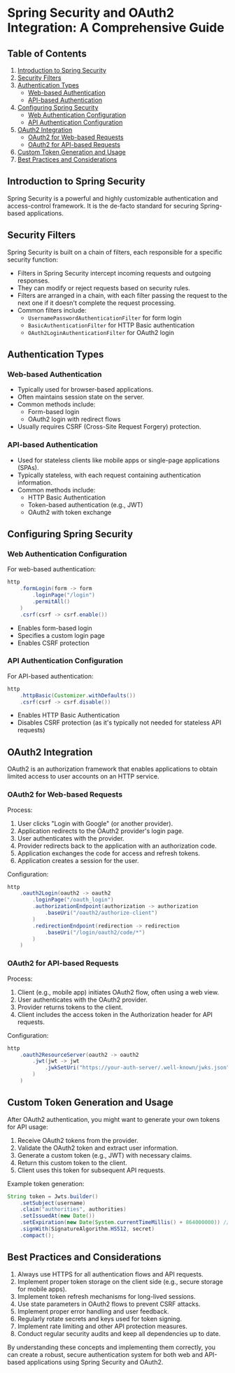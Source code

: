 # Spring Security and OAuth2 Integration: A Comprehensive Guide

## Table of Contents
1. [Introduction to Spring Security](#introduction-to-spring-security)
2. [Security Filters](#security-filters)
3. [Authentication Types](#authentication-types)
    - [Web-based Authentication](#web-based-authentication)
    - [API-based Authentication](#api-based-authentication)
4. [Configuring Spring Security](#configuring-spring-security)
    - [Web Authentication Configuration](#web-authentication-configuration)
    - [API Authentication Configuration](#api-authentication-configuration)
5. [OAuth2 Integration](#oauth2-integration)
    - [OAuth2 for Web-based Requests](#oauth2-for-web-based-requests)
    - [OAuth2 for API-based Requests](#oauth2-for-api-based-requests)
6. [Custom Token Generation and Usage](#custom-token-generation-and-usage)
7. [Best Practices and Considerations](#best-practices-and-considerations)

## Introduction to Spring Security

Spring Security is a powerful and highly customizable authentication and access-control framework. It is the de-facto standard for securing Spring-based applications.

## Security Filters

Spring Security is built on a chain of filters, each responsible for a specific security function:

- Filters in Spring Security intercept incoming requests and outgoing responses.
- They can modify or reject requests based on security rules.
- Filters are arranged in a chain, with each filter passing the request to the next one if it doesn't complete the request processing.
- Common filters include:
    - `UsernamePasswordAuthenticationFilter` for form login
    - `BasicAuthenticationFilter` for HTTP Basic authentication
    - `OAuth2LoginAuthenticationFilter` for OAuth2 login

## Authentication Types

### Web-based Authentication

- Typically used for browser-based applications.
- Often maintains session state on the server.
- Common methods include:
    - Form-based login
    - OAuth2 login with redirect flows
- Usually requires CSRF (Cross-Site Request Forgery) protection.

### API-based Authentication

- Used for stateless clients like mobile apps or single-page applications (SPAs).
- Typically stateless, with each request containing authentication information.
- Common methods include:
    - HTTP Basic Authentication
    - Token-based authentication (e.g., JWT)
    - OAuth2 with token exchange

## Configuring Spring Security

### Web Authentication Configuration

For web-based authentication:

```java
http
    .formLogin(form -> form
        .loginPage("/login")
        .permitAll()
    )
    .csrf(csrf -> csrf.enable())
```

- Enables form-based login
- Specifies a custom login page
- Enables CSRF protection

### API Authentication Configuration

For API-based authentication:

```java
http
    .httpBasic(Customizer.withDefaults())
    .csrf(csrf -> csrf.disable())
```

- Enables HTTP Basic Authentication
- Disables CSRF protection (as it's typically not needed for stateless API requests)

## OAuth2 Integration

OAuth2 is an authorization framework that enables applications to obtain limited access to user accounts on an HTTP service.

### OAuth2 for Web-based Requests

Process:
1. User clicks "Login with Google" (or another provider).
2. Application redirects to the OAuth2 provider's login page.
3. User authenticates with the provider.
4. Provider redirects back to the application with an authorization code.
5. Application exchanges the code for access and refresh tokens.
6. Application creates a session for the user.

Configuration:

```java
http
    .oauth2Login(oauth2 -> oauth2
        .loginPage("/oauth_login")
        .authorizationEndpoint(authorization -> authorization
            .baseUri("/oauth2/authorize-client")
        )
        .redirectionEndpoint(redirection -> redirection
            .baseUri("/login/oauth2/code/*")
        )
    )
```

### OAuth2 for API-based Requests

Process:
1. Client (e.g., mobile app) initiates OAuth2 flow, often using a web view.
2. User authenticates with the OAuth2 provider.
3. Provider returns tokens to the client.
4. Client includes the access token in the Authorization header for API requests.

Configuration:

```java
http
    .oauth2ResourceServer(oauth2 -> oauth2
        .jwt(jwt -> jwt
            .jwkSetUri("https://your-auth-server/.well-known/jwks.json")
        )
    )
```

## Custom Token Generation and Usage

After OAuth2 authentication, you might want to generate your own tokens for API usage:

1. Receive OAuth2 tokens from the provider.
2. Validate the OAuth2 token and extract user information.
3. Generate a custom token (e.g., JWT) with necessary claims.
4. Return this custom token to the client.
5. Client uses this token for subsequent API requests.

Example token generation:

```java
String token = Jwts.builder()
    .setSubject(username)
    .claim("authorities", authorities)
    .setIssuedAt(new Date())
    .setExpiration(new Date(System.currentTimeMillis() + 864000000)) // 10 days
    .signWith(SignatureAlgorithm.HS512, secret)
    .compact();
```

## Best Practices and Considerations

1. Always use HTTPS for all authentication flows and API requests.
2. Implement proper token storage on the client side (e.g., secure storage for mobile apps).
3. Implement token refresh mechanisms for long-lived sessions.
4. Use state parameters in OAuth2 flows to prevent CSRF attacks.
5. Implement proper error handling and user feedback.
6. Regularly rotate secrets and keys used for token signing.
7. Implement rate limiting and other API protection measures.
8. Conduct regular security audits and keep all dependencies up to date.

By understanding these concepts and implementing them correctly, you can create a robust, secure authentication system for both web and API-based applications using Spring Security and OAuth2.
